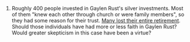 
1. Roughly 400 people invested in Gaylen Rust's silver investments.  Most of them "knew each other through church or were family members", so they had some reason for their trust.  [Many lost their entire retirement](https://kutv.com/news/local/class-action-lawsuit-says-zions-bank-assisted-in-scheme-that-stole-200m-from-victims).  Should those individuals have had more or less faith in Gaylen Rust?  Would greater skepticism in this case have been a virtue?
